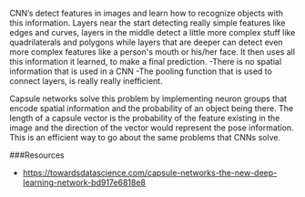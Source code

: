 CNN’s detect features in images and learn how to recognize objects with this information. Layers near the start detecting really simple features like edges and curves, layers in the middle detect a little more complex stuff like quadrilaterals and polygons while layers that are deeper can detect even more complex features like a person's mouth or his/her face. It then uses all this information it learned, to make a final prediction.
-There is no spatial information that is used in a CNN
-The pooling function that is used to connect layers, is really really inefficient.

Capsule networks solve this problem by implementing neuron groups that encode spatial information and the probability of an object being there. The length of a capsule vector is the probability of the feature existing in the image and the direction of the vector would represent the pose information.
This is an efficient way to go about the same problems that CNNs solve.


###Resources

* https://towardsdatascience.com/capsule-networks-the-new-deep-learning-network-bd917e6818e8
